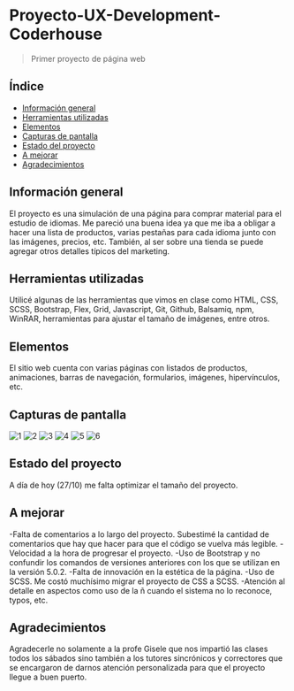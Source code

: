 # Proyecto-UX-Development-Coderhouse
> Primer proyecto de página web
> 

## Índice
* [Información general](#general-information)
* [Herramientas utilizadas](#technologies-used)
* [Elementos](#features)
* [Capturas de pantalla](#screenshots)
* [Estado del proyecto](#project-status)
* [A mejorar](#room-for-improvement)
* [Agradecimientos](#acknowledgements)


## Información general
El proyecto es una simulación de una página para comprar material para el estudio de idiomas. 
Me pareció una buena idea ya que me iba a obligar a hacer una lista de productos, varias pestañas para cada idioma junto con las imágenes, precios, etc. 
También, al ser sobre una tienda se puede agregar otros detalles típicos del marketing.


## Herramientas utilizadas
Utilicé algunas de las herramientas que vimos en clase como HTML, CSS, SCSS, Bootstrap, Flex, Grid, Javascript, Git, Github, Balsamiq, npm, WinRAR, herramientas para ajustar el tamaño de imágenes, entre otros.



## Elementos
El sitio web cuenta con varias páginas con listados de productos, animaciones, barras de navegación, formularios, imágenes, hipervínculos, etc.


## Capturas de pantalla
![1](https://user-images.githubusercontent.com/113878525/198366784-83004bc2-fe1b-48eb-aedb-6b3ca61faf15.png)
![2](https://user-images.githubusercontent.com/113878525/198828278-647cb79e-49a0-471d-ab98-d6d2962027b5.png)
![3](https://user-images.githubusercontent.com/113878525/198366831-75417c0e-2348-4bf3-bfad-5686495d6c23.png)
![4](https://user-images.githubusercontent.com/113878525/198366854-62699b88-7547-461f-b385-0016fa8a1166.png)
![5](https://user-images.githubusercontent.com/113878525/198366865-9711ff57-4359-4f94-867c-0bf13b0cac0e.png)
![6](https://user-images.githubusercontent.com/113878525/198828283-b44fb4d3-700f-413b-9f9d-d6ab733c7ad5.png)



## Estado del proyecto
A día de hoy (27/10)  me falta optimizar el tamaño del proyecto.


## A mejorar
-Falta de comentarios a lo largo del proyecto. Subestimé la cantidad de comentarios que hay que hacer para que el código se vuelva más legible.
-Velocidad a la hora de progresar el proyecto.
-Uso de Bootstrap y no confundir los comandos de versiones anteriores con los que se utilizan en la versión 5.0.2.
-Falta de innovación en la estética de la página.
-Uso de SCSS. Me costó muchísimo migrar el proyecto de CSS a SCSS.
-Atención al detalle en aspectos como uso de la ñ cuando el sistema no lo reconoce, typos, etc.


## Agradecimientos
Agradecerle no solamente a la profe Gisele que nos impartió las clases todos los sábados sino también a los tutores sincrónicos y correctores que se encargaron de darnos atención personalizada para que el proyecto llegue a buen puerto.
